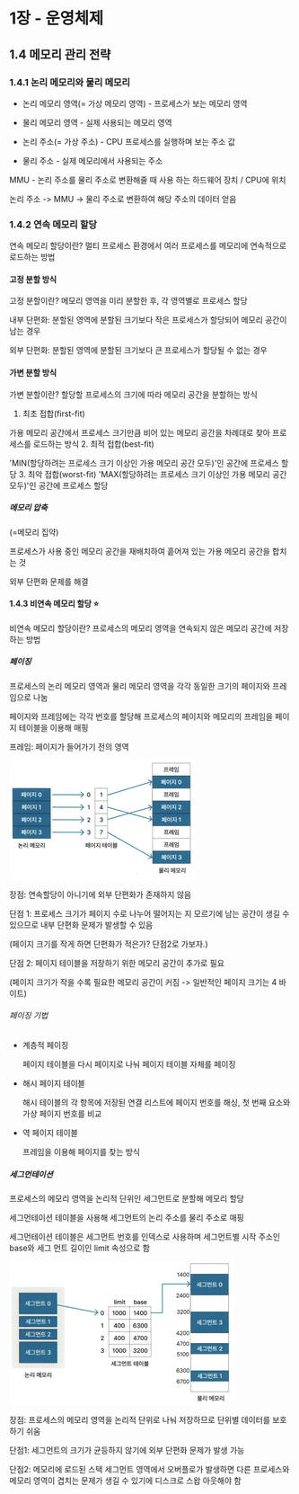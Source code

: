 # 1장 - 운영체제

## 1.4 메모리 관리 전략

### 1.4.1 논리 메모리와 물리 메모리

* 논리 메모리 영역(= 가상 메모리 영역) - 프로세스가 보는 메모리 영역
* 물리 메모리 영역 - 실제 사용되는 메모리 영역

* 논리 주소(= 가상 주소) - CPU 프로세스를 실행하며 보는 주소 값
* 물리 주소 - 실제 메모리에서 사용되는 주소

MMU - 논리 주소를 물리 주소로 변환해줄 때 사용 하는 하드웨어 장치 / CPU에 위치

논리 주소 -> MMU -> 물리 주소로 변환하여 해당 주소의 데이터 얻음

### 1.4.2 연속 메모리 할당

연속 메모리 할당이란? 멀티 프로세스 환경에서 여러 프로세스를 메모리에 연속적으로 로드하는 방법

#### 고정 분할 방식

고정 분할이란? 메모리 영역을 미리 분할한 후, 각 영역별로 프로세스 할당

내부 단편화: 분할된 영역에 분할된 크기보다 작은 프로세스가 할당되어 메모리 공간이 남는 경우

외부 단편화: 분할된 영역에 분할된 크기보다 큰 프로세스가 할당될 수 없는 경우

#### 가변 분할 방식

가변 분할이란? 할당할 프로세스의 크기에 따라 메모리 공간을 분할하는 방식

1. 최초 접합(first-fit)

가용 메모리 공간에서 프로세스 크기만큼 비어 있는 메모리 공간을 차례대로 찾아 프로세스를 로드하는 방식
2. 최적 접합(best-fit)

'MIN(할당하려는 프로세스 크기 이상인 가용 메모리 공간 모두)'인 공간에 프로세스 할당
3. 최악 접합(worst-fit)
'MAX(할당하려는 프로세스 크기 이상인 가용 메모리 공간 모두)'인 공간에 프로세스 할당

##### 메모리 압축

(=메모리 집약)

프로세스가 사용 중인 메모리 공간을 재배치하여 흩어져 있는 가용 메모리 공간을 합치는 것

외부 단편화 문제를 해결

#### 1.4.3 비연속 메모리 할당 ⭐

비연속 메모리 할당이란? 프로세스의 메모리 영역을 연속되지 않은 메모리 공간에 저장하는 방법

##### 페이징

프로세스의 논리 메모리 영역과 물리 메모리 영역을 각각 동일한 크기의 페이지와 프레임으로 나눔

페이지와 프레임에는 각각 번호를 할당해 프로세스의 페이지와 메모리의 프레임을 페이지 테이블을 이용해 매핑

프레임: 페이지가 들어가기 전의 영역

![Alt text](paging.png)

장점: 연속할당이 아니기에 외부 단편화가 존재하지 않음

단점 1: 프로세스 크기가 페이지 수로 나누어 떨어지는 지 모르기에 남는 공간이 생길 수 있으므로 내부 단편화 문제가 발생할 수 있음

(페이지 크기를 작게 하면 단편화가 적은가? 단점2로 가보자.)

단점 2: 페이지 테이블을 저장하기 위한 메모리 공간이 추가로 필요

(페이지 크기가 작을 수록 필요한 메모리 공간이 커짐 -> 일반적인 페이지 크기는 4 바이트)

###### 페이징 기법

* 계층적 페이징

  페이지 테이블을 다시 페이지로 나눠 페이지 테이블 자체를 페이징
* 해시 페이지 테이블
  
  해시 테이블의 각 항목에 저장된 연결 리스트에 페이지 번호를 해싱, 첫 번째 요소와 가상 페이지 번호를 비교
* 역 페이지 테이블
  
  프레임을 이용해 페이지를 찾는 방식

##### 세그먼테이션

프로세스의 메모리 영역을 논리적 단위인 세그먼트로 분할해 메모리 할당

세그먼테이션 테이블을 사용해 세그먼트의 논리 주소를 물리 주소로 매핑

세그먼테이션 테이블은 세그먼트 번호를 인덱스로 사용하며 세그먼트별 시작 주소인 base와 세그 먼트 길이인 limit 속성으로 함

![Alt text](segmentation.png)

장점: 프로세스의 메모리 영역을 논리적 단위로 나눠 저장하므로 단위별 데이터를 보호하기 쉬움

단점1: 세그먼트의 크기가 균등하지 않기에 외부 단편화 문제가 발생 가능

단점2: 메모리에 로드된 스택 세그먼트 영역에서 오버플로가 발생하면 다른 프로세스와 메모리 영역이 겹치는 문제가 생길 수 있기에 디스크로 스왑 아웃해야 함
